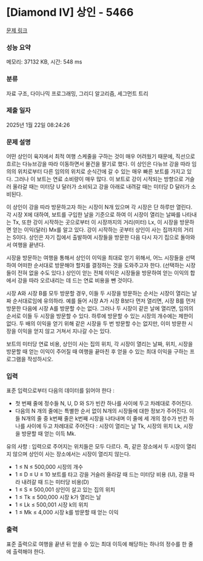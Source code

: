 # [Diamond IV] 상인 - 5466 

[문제 링크](https://www.acmicpc.net/problem/5466) 

### 성능 요약

메모리: 37132 KB, 시간: 548 ms

### 분류

자료 구조, 다이나믹 프로그래밍, 그리디 알고리즘, 세그먼트 트리

### 제출 일자

2025년 1월 22일 08:24:26

### 문제 설명

<p>어떤 상인이 육지에서 최적 여행 스케줄을 구하는 것이 매우 어려웠기 때문에, 직선으로 흐르는 다뉴브강을 따라 이동하면서 물건을 팔기로 했다. 이 상인은 다뉴브 강을 따라 임의의 위치로부터 다른 임의의 위치로 순식간에 갈 수 있는 매우 빠른 보트를 가지고 있다. 그러나 이 보트는 연료 소비량이 매우 많다. 이 보트로 강이 시작되는 방향으로 거슬러 올라갈 때는 미터당 U 달러가 소비되고 강을 아래로 내려갈 때는 미터당 D 달러가 소비된다.</p>

<p>이 상인이 강을 따라 방문하고자 하는 시장이 N개 있으며 각 시장은 단 하루만 열린다. 각 시장 X에 대하여, 보트를 구입한 날을 기준으로 하여 이 시장이 열리는 날짜를 나타내는 Tx, 또한 강이 시작하는 곳으로부터 이 시장까지의 거리(미터) Lx, 이 시장을 방문하면 얻는 이익(달러) Mx를 알고 있다. 강이 시작하는 곳부터 상인이 사는 집까지의 거리는 S이다. 상인은 자기 집에서 출발하여 시장들을 방문한 다음 다시 자기 집으로 돌아와서 여행을 끝낸다.</p>

<p>시장을 방문하는 여행을 통해서 상인이 이익을 최대로 얻기 위해서, 어느 시장들을 선택하여 어떠한 순서대로 방문해야 할지를 결정하는 것을 도와주고자 한다. (선택하는 시장들이 전혀 없을 수도 있다.) 상인이 얻는 전체 이익은 시장들을 방문하여 얻는 이익의 합에서 강을 따라 오르내리는 데 드는 연료 비용을 뺀 것이다.</p>

<p>시장 A와 시장 B를 모두 방문할 경우, 이들 두 시장을 방문하는 순서는 시장이 열리는 날짜 순서대로임에 유의하라. 예를 들어 시장 A가 시장 B보다 먼저 열리면, 시장 B를 먼저 방문한 다음에 시장 A를 방문할 수는 없다. 그러나 두 시장이 같은 날에 열리면, 임의의 순서로 이들 두 시장을 방문할 수 있다. 하루에 방문할 수 있는 시장의 개수에는 제한이 없다. 두 배의 이익을 얻기 위해 같은 시장을 두 번 방문할 수는 없지만, 이미 방문한 시장을 이익을 얻지 않고 거쳐서 지나갈 수는 있다.</p>

<p>보트의 미터당 연료 비용, 상인이 사는 집의 위치, 각 시장이 열리는 날짜, 위치, 시장을 방문할 때 얻는 이익이 주어질 때 여행을 끝마친 후 얻을 수 있는 최대 이익을 구하는 프로그램을 작성하시오.</p>

### 입력 

 <p>표준 입력으로부터 다음의 데이터를 읽어야 한다 :</p>

<ul>
	<li>첫 번째 줄에 정수들 N, U, D 와 S가 빈칸 하나를 사이에 두고 차례대로 주어진다.</li>
	<li>다음의 N 개의 줄에는 특별한 순서 없이 N개의 시장들에 대한 정보가 주어진다. 이들 N개의 줄 중 k번째 줄은 k번째 시장을 나타내며 이 줄에 세 개의 정수가 빈칸 하나를 사이에 두고 차례대로 주어진다 : 시장이 열리는 날 Tk, 시장의 위치 Lk, 시장을 방문할 때 얻는 이득 Mk.</li>
</ul>

<p>유의 사항 : 입력으로 주어지는 위치들은 모두 다르다. 즉, 같은 장소에서 두 시장이 열리지 않으며 상인이 사는 장소에서는 시장이 열리지 않는다.</p>

<ul>
	<li>1 ≤ N ≤ 500,000 시장의 개수</li>
	<li>1 ≤ D ≤ U ≤ 10 보트를 타고 강을 거슬러 올라갈 때 드는 미터당 비용 (U), 강을 따라 내려갈 때 드는 미터당 비용(D)</li>
	<li>1 ≤ S ≤ 500,001 상인이 살고 있는 집의 위치</li>
	<li>1 ≤ Tk ≤ 500,000 시장 k가 열리는 날</li>
	<li>1 ≤ Lk ≤ 500,001 시장 k의 위치</li>
	<li>1 ≤ Mk ≤ 4,000 시장 k를 방문할 때 얻는 이익</li>
</ul>

### 출력 

 <p>표준 출력으로 여행을 끝낸 뒤 얻을 수 있는 최대 이득에 해당하는 하나의 정수를 한 줄에 출력해야 한다.</p>

